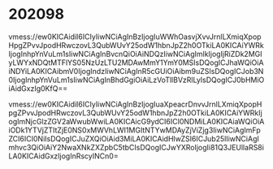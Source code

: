 # 202098
vmess://ew0KICAidiI6ICIyIiwNCiAgInBzIjogIuWWhOasvjXvvJrnlLXmiqXpopHpgZPvvJpodHRwczovL3QubWUvY25odW1hbnJpZ2h0OTkiLA0KICAiYWRkIjogInhpYnVuLm1sIiwNCiAgInBvcnQiOiAiNDQzIiwNCiAgImlkIjogIjRiZDk2MGIyLWYxNDQtMTFlYS05NzUzLTU2MDAwMmY1YmY0MSIsDQogICJhaWQiOiAiNDYiLA0KICAibmV0IjogIndzIiwNCiAgInR5cGUiOiAibm9uZSIsDQogICJob3N0IjogInhpYnVuLm1sIiwNCiAgInBhdGgiOiAiLzVoTllBVzRlLyIsDQogICJ0bHMiOiAidGxzIg0KfQ==





vmess://ew0KICAidiI6ICIyIiwNCiAgInBzIjogIuaXpeacrDnvvJrnlLXmiqXpopHpgZPvvJpodHRwczovL3QubWUvY25odW1hbnJpZ2h0OTkiLA0KICAiYWRkIjogImNjcGlzZGV2aWwubWwiLA0KICAicG9ydCI6ICI0NDMiLA0KICAiaWQiOiAiODk1YTVjZTItZjE0NS0xMWVhLWI1MGItNTYwMDAyZjViZjg3IiwNCiAgImFpZCI6ICI0NiIsDQogICJuZXQiOiAid3MiLA0KICAidHlwZSI6ICJub25lIiwNCiAgImhvc3QiOiAiY2NwaXNkZXZpbC5tbCIsDQogICJwYXRoIjogIi81Q3JEUllaRS8iLA0KICAidGxzIjogInRscyINCn0=
